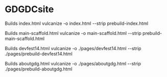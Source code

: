 GDGDCsite
=========

Builds index.html
vulcanize -o index.html --strip prebuild-index.html

Builds main-scaffold.html
vulcanize -o main-scaffold.html --strip prebuild-main-scaffold.html

Builds devfest14.html
vulcanize -o ./pages/devfest14.html --strip ./pages/prebuild-devfest14.html

Builds aboutgdg.html
vulcanize -o ./pages/aboutgdg.html --strip ./pages/prebuild-aboutgdg.html
